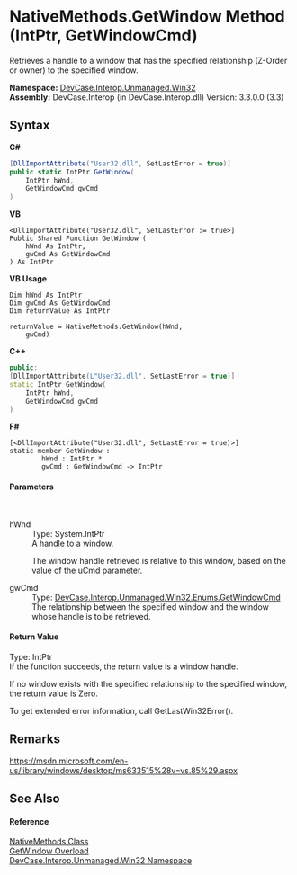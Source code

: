 # NativeMethods.GetWindow Method (IntPtr, GetWindowCmd)
 

Retrieves a handle to a window that has the specified relationship (Z-Order or owner) to the specified window.

**Namespace:**&nbsp;<a href="N_DevCase_Interop_Unmanaged_Win32">DevCase.Interop.Unmanaged.Win32</a><br />**Assembly:**&nbsp;DevCase.Interop (in DevCase.Interop.dll) Version: 3.3.0.0 (3.3)

## Syntax

**C#**<br />
``` C#
[DllImportAttribute("User32.dll", SetLastError = true)]
public static IntPtr GetWindow(
	IntPtr hWnd,
	GetWindowCmd gwCmd
)
```

**VB**<br />
``` VB
<DllImportAttribute("User32.dll", SetLastError := true>]
Public Shared Function GetWindow ( 
	hWnd As IntPtr,
	gwCmd As GetWindowCmd
) As IntPtr
```

**VB Usage**<br />
``` VB Usage
Dim hWnd As IntPtr
Dim gwCmd As GetWindowCmd
Dim returnValue As IntPtr

returnValue = NativeMethods.GetWindow(hWnd, 
	gwCmd)
```

**C++**<br />
``` C++
public:
[DllImportAttribute(L"User32.dll", SetLastError = true)]
static IntPtr GetWindow(
	IntPtr hWnd, 
	GetWindowCmd gwCmd
)
```

**F#**<br />
``` F#
[<DllImportAttribute("User32.dll", SetLastError = true)>]
static member GetWindow : 
        hWnd : IntPtr * 
        gwCmd : GetWindowCmd -> IntPtr 

```


#### Parameters
&nbsp;<dl><dt>hWnd</dt><dd>Type: System.IntPtr<br />A handle to a window. 

 The window handle retrieved is relative to this window, based on the value of the uCmd parameter.</dd><dt>gwCmd</dt><dd>Type: <a href="T_DevCase_Interop_Unmanaged_Win32_Enums_GetWindowCmd">DevCase.Interop.Unmanaged.Win32.Enums.GetWindowCmd</a><br />The relationship between the specified window and the window whose handle is to be retrieved.</dd></dl>

#### Return Value
Type: IntPtr<br />If the function succeeds, the return value is a window handle. 

 If no window exists with the specified relationship to the specified window, the return value is Zero. 

 To get extended error information, call GetLastWin32Error().

## Remarks
<a href="https://msdn.microsoft.com/en-us/library/windows/desktop/ms633515%28v=vs.85%29.aspx" target="_blank">https://msdn.microsoft.com/en-us/library/windows/desktop/ms633515%28v=vs.85%29.aspx</a>

## See Also


#### Reference
<a href="T_DevCase_Interop_Unmanaged_Win32_NativeMethods">NativeMethods Class</a><br /><a href="Overload_DevCase_Interop_Unmanaged_Win32_NativeMethods_GetWindow">GetWindow Overload</a><br /><a href="N_DevCase_Interop_Unmanaged_Win32">DevCase.Interop.Unmanaged.Win32 Namespace</a><br />